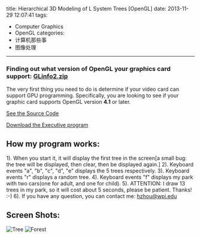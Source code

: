 title: Hierarchical 3D Modeling of L System Trees [OpenGL]
date: 2013-11-29 12:07:41
tags:
  - Computer Graphics
  - OpenGL
categories:
  - 计算机那些事
  - 图像处理
---

### Finding out what version of OpenGL your graphics card support: [GLinfo2.zip](https://dn-myblog.qbox.me/demo/ComputerGraphics/GLinfo2.zip)
The very first thing you need to do is determine if your video card can support GPU programming. Specifically, you are looking to see if your graphic card supports OpenGL version **4.1** or later.

[See the Source Code](https://github.com/zhouhao/CS543-Computer-Graphics-Course-Project/tree/master/HW3)

[Download the Executive program](https://dn-myblog.qbox.me/demo/ComputerGraphics/Hierarchical_3D_Modeling_of_L_System_Trees.zip)
<!-- more -->
## How my program works:
1). When you start it, it will display the first tree in the screen[a small bug: the tree will be displayed, then clear, then be displayed again.]
2). Keyboard events "a", "b", "c", "d", "e" displays the 5 trees respectively.
3). Keyboard events "r" displays a random tree.
4). Keyboard events "f" displays my park with two cars(one for adult, and one for child).
5). ATTENTION: I draw 13 trees in my park, so it will cost about 5 seconds, please be patient. Thanks! :-)
6). If you have any question, you can contact me: <a href="mailto:hzhou@wpi.edu">hzhou@wpi.edu</a>

## Screen Shots:
![Tree](https://dn-myblog.qbox.me/img/blog/OpenGL/hw3/1.PNG "Tree")
![Forest](https://dn-myblog.qbox.me/img/blog/OpenGL/hw3/2.PNG "Forest")
